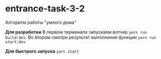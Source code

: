 # entrance-task-3-2
Алгоритм работы "умного дома"

**Для разработки**
В первом терминале запускаем вотчер `yarn run build:dev`. Во втором смотри результат выполнения функции `yarn run start:dev`


**Для быстрого запуска** `yarn start`

